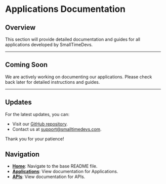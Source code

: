 # Applications Documentation

## Overview
This section will provide detailed documentation and guides for all applications developed by SmallTimeDevs.

---

## Coming Soon
We are actively working on documenting our applications. Please check back later for detailed instructions and guides.

---

## Updates
For the latest updates, you can:
- Visit our [GitHub repository](https://github.com/smalltimedevs).
- Contact us at support@smalltimedevs.com.

Thank you for your patience!

## Navigation

- **[Home](../README.md)**: Navigate to the base README file.
- **[Applications](../Applications/README.md)**: View documentation for Applications.
- **[APIs](../API/README.md)**: View documentation for APIs.

